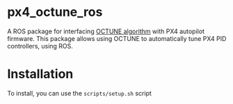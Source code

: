 # px4_octune_ros
A ROS package for interfacing [OCTUNE algorithm](https://github.com/mzahana/octune) with PX4 autopilot firmware. This package allows using OCTUNE to automatically tune PX4 PID controllers, using ROS.

# Installation
To install, you can use the `scripts/setup.sh` script
